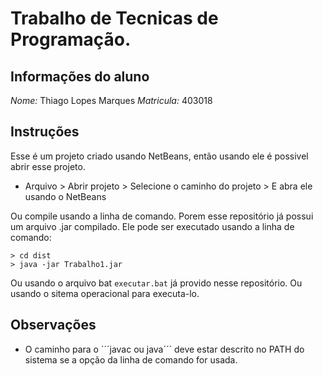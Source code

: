 # Trabalho de Tecnicas de Programação.

## Informações do aluno
_Nome:_ Thiago Lopes Marques 
_Matricula:_ 403018 

## Instruções 
Esse é um projeto criado usando NetBeans, então usando ele é possivel abrir esse projeto.
- Arquivo > Abrir projeto > Selecione o caminho do projeto > E abra ele usando o NetBeans 

Ou compile usando a linha de comando. Porem esse repositório já possui um arquivo .jar compilado. Ele pode ser executado usando a linha de comando:
``` 
> cd dist
> java -jar Trabalho1.jar
```
Ou usando o arquivo bat ```executar.bat``` já provido nesse repositório. Ou usando o sitema operacional para executa-lo.

## Observações
- O caminho para o ´´´javac ou java´´´ deve estar descrito no PATH do sistema se a opção da linha de comando for usada.